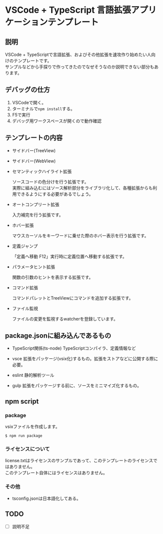 # VSCode + TypeScript 言語拡張アプリケーションテンプレート

## 説明

VSCode + TypeScriptで言語拡張、およびその他拡張を速攻作り始めたい人向けのテンプレートです。  
サンプルなどから手探りで作ってきたのでなぜそうなのか説明できない部分もあります。

## デバッグの仕方
1. VSCodeで開く。
2. ターミナルで`npm install`する。
3. F5で実行
4. デバッグ用ワークスペースが開くので動作確認

## テンプレートの内容

- サイドバー(TreeView)

- サイドバー(WebView)

- セマンティックハイライト拡張

  ソースコードの色分けを行う拡張です。  
  実際に組み込むにはソース解析部分をライブラリ化して、各種拡張からも利用できるようにする必要があるでしょう。

- オートコンプリート拡張
  
  入力補完を行う拡張です。

- ホバー拡張
  
  マウスカーソルをキーワードに乗せた際のホバー表示を行う拡張です。

- 定義ジャンプ

  「定義へ移動 F12」実行時に定義位置へ移動する拡張です。

- パラメータヒント拡張

  関数の引数のヒントを表示する拡張です。

- コマンド拡張

  コマンドパレットとTreeViewにコマンドを追加する拡張です。

- ファイル監視

  ファイルの変更を監視するwatcherを登録しています。

## package.jsonに組み込んであるもの

- TypeScript関係(ts-node)
  TypeScriptコンパイラ、定義情報など

- vsce
  拡張をパッケージ(vsix化)するもの。拡張をストアなどに公開する際に必要。

- eslint
  静的解析ツール

- gulp
  拡張をパッケージする前に、ソースをミニマイズ化するもの。

## npm script

### package  
vsixファイルを作成します。

```shell
$ npm run package
```

### ライセンスについて
license.txtはライセンスのサンプルであって、このテンプレートのライセンスではありません。  
このテンプレート自体にはライセンスはありません。

### その他
- tsconfig.jsonは日本語化してある。

## TODO
- [ ] 説明不足

